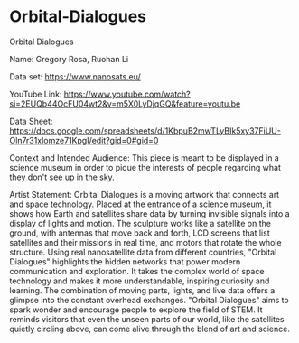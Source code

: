 # Orbital-Dialogues
Orbital Dialogues

Name: Gregory Rosa, Ruohan Li

Data set: https://www.nanosats.eu/

YouTube Link: https://www.youtube.com/watch?si=2EUQb44OcFU04wt2&v=m5X0LyDjqGQ&feature=youtu.be

Data Sheet: https://docs.google.com/spreadsheets/d/1KbpuB2mwTLyBIk5xy37FiUU-Oln7r31xIomze71KpgI/edit?gid=0#gid=0

Context and Intended Audience:
This piece is meant to be displayed in a science museum in order to pique the interests of people regarding what they don't see up in the sky. 

Artist Statement:
Orbital Dialogues is a moving artwork that connects art and space technology. Placed at the entrance of a science museum, it shows how Earth and satellites share data by turning invisible signals into a display of lights and motion. The sculpture works like a satellite on the ground, with antennas that move back and forth, LCD screens that list satellites and their missions in real time, and motors that rotate the whole structure. Using real nanosatellite data from different countries, "Orbital Dialogues" highlights the hidden networks that power modern communication and exploration. It takes the complex world of space technology and makes it more understandable, inspiring curiosity and learning. The combination of moving parts, lights, and live data offers a glimpse into the constant overhead exchanges. "Orbital Dialogues" aims to spark wonder and encourage people to explore the field of STEM. It reminds visitors that even the unseen parts of our world, like the satellites quietly circling above, can come alive through the blend of art and science.

